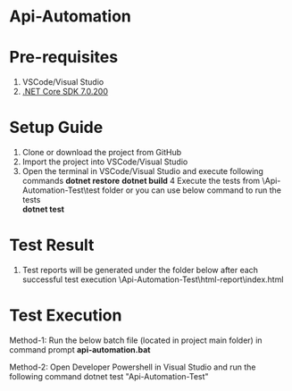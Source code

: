 # Api-Automation

# Pre-requisites
1. VSCode/Visual Studio
2. [.NET Core SDK 7.0.200]( https://dotnet.microsoft.com/en-us/download/dotnet/7.0 )

# Setup Guide
1. Clone or download the project from GitHub
2. Import the project into VSCode/Visual Studio
3. Open the terminal in VSCode/Visual Studio and execute following commands
    **dotnet restore**
    **dotnet build**
4 Execute the tests from \Api-Automation-Test\test folder or you can use below command to run the tests \
    **dotnet test**

# Test Result
1. Test reports will be generated under the folder below after each successful test execution
 \Api-Automation-Test\html-report\index.html 

# Test Execution

Method-1: Run the below batch file (located in project main folder) in command prompt
**api-automation.bat**

Method-2: Open Developer Powershell in Visual Studio and run the following command
dotnet test "Api-Automation-Test"

